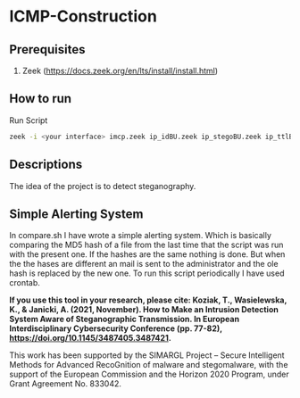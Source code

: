 # ICMP-Construction

## Prerequisites

1. Zeek (https://docs.zeek.org/en/lts/install/install.html)

## How to run

Run Script
```bash
zeek -i <your interface> imcp.zeek ip_idBU.zeek ip_stegoBU.zeek ip_ttlBU.zeek mqtt_stego.zeek sip_stego.zeek TCP.zeek
```
## Descriptions
The idea of the project is to detect steganography.

## Simple Alerting System
In compare.sh I have wrote a simple alerting system. Which is basically comparing the MD5 hash of a file from the last time that the script was run with the present one. If the hashes are the same nothing is done. But when the the hases are different an mail is sent to the administrator and the ole hash is replaced by the new one. To run this script periodically I have used crontab.


**If you use this tool in your research, please cite: Koziak, T., Wasielewska, K., & Janicki, A. (2021, November). How to Make an Intrusion Detection System Aware of Steganographic Transmission. In European Interdisciplinary Cybersecurity Conference (pp. 77-82), https://doi.org/10.1145/3487405.3487421.**

This work has been supported by the SIMARGL Project – Secure Intelligent Methods for Advanced RecoGnition of malware and stegomalware, with the support of the European Commission and the Horizon 2020 Program, under Grant Agreement No. 833042.
